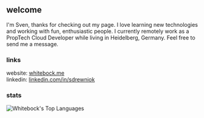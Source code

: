 ## welcome
 
I'm Sven, thanks for checking out my page. I love learning new technologies and working with fun, enthusiastic people. I currently remotely work as a PropTech Cloud Developer while living in Heidelberg, Germany. Feel free to send me a message.

### links

website: [whitebock.me](https://whitebock.me)  
linkedin: [linkedin.com/in/sdrewniok](https://www.linkedin.com/in/sdrewniok/)

### stats

![Whitebock's Top Languages](https://github-readme-stats.vercel.app/api/top-langs/?username=Whitebock&theme=default&show_icons=true&hide_border=false&layout=compact)

